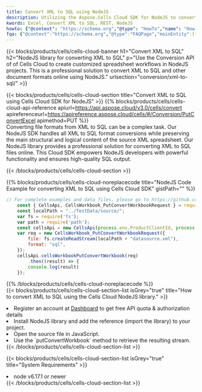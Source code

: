 ```yaml
---
title: Convert XML to SQL using NodeJS 
description: Utilizing the Aspose.Cells Cloud SDK for NodeJS to convert a XML format file to a SQL format file. 
kwords: Excel, Convert XML to SQL, REST, NodeJS
howto: {"@context": "https://schema.org","@type": "HowTo","name": "How to convert XML to SQL using the Cells Cloud NodeJS library.","description": "How to convert XML to SQL using the Cells Cloud NodeJS library.","image": {"@type": "ImageObject"},"url": "/nodejs/conversion/xml-to-sql/","step": [{ "@type": "HowToStep","name": "How to convert XML to SQL using the Cells Cloud NodeJS library. step 1", "image": {"@type": "ImageObject",},"url": "/nodejs/conversion/xml-to-sql/","text": "Register an account at <a href='https://dashboard.aspose.cloud/'>Dashboard</a> to get free API quota & authorization details",},{ "@type": "HowToStep","name": "How to convert XML to SQL using the Cells Cloud NodeJS library. step 1", "image": {"@type": "ImageObject",},"url": "/nodejs/conversion/xml-to-sql/","text": "Install NodeJS library and add the reference (import the library) to your project.",},{ "@type": "HowToStep","name": "How to convert XML to SQL using the Cells Cloud NodeJS library. step 1", "image": {"@type": "ImageObject",},"url": "/nodejs/conversion/xml-to-sql/","text": "Open the source file in JavaScript.",},{ "@type": "HowToStep","name": "How to convert XML to SQL using the Cells Cloud NodeJS library. step 1", "image": {"@type": "ImageObject",},"url": "/nodejs/conversion/xml-to-sql/","text": "Use the `putConvertWorkbook` method to retrieve the resulting stream.",}, ],"supply": {"@type": "HowToSupply","name": "document"},"tool": [{"@type": "HowToTool","name": "Visual Studio, Visual Studio Code, WebStorm"},{"@type": "HowToTool","name": "Aspose Cells"}],"totalTime": "PT6M"}
fqa: {"@context":"https://schema.org","@type":"FAQPage","mainEntity":[{"@type":"Question","name":"Why convert file formats in C# using REST API?","acceptedAnswer":{"@type":"Answer","text":"Documents are encoded in many ways, and some files may be incompatible with the software you use. To open and read such files, just convert them to appropriate file formats.<br/><ol><li>Install .NET SDK and add the reference (import the library) to your project.</li><li>Open the source file in C# using REST API.</li><li>Call the PutConvertWorkbookRequest() method, passing an output filename with required extension.</li><li>Get the result of conversion as a separate file.</li></ol>"}},{"@type":"Question","name":"What file formats can I convert with your C# library?","acceptedAnswer":{"@type":"Answer","text":"We support a variety of file formats for conversion using .NET library, including XLSX, Excel, xls , PDF, CSV, HTML, Markdown, XML, PNG, JPG, TIFF, Json, TXT and many more."}},{"@type":"Question","name":"What is the maximum allowed file size for conversion using this .NET library?","acceptedAnswer":{"@type":"Answer","text":"There are no file size limits for format conversions using .NET library."}}]}
---
```



{{< blocks/products/cells/cells-cloud-banner h1="Convert XML to SQL" h2="NodeJS library for converting XML to SQL" p="Use the Conversion API of of Cells Cloud to create customized spreadsheet workflows in NodeJS projects. This is a professional solution to convert XML to SQL and other document formats online using NodeJS." urlsection="conversion/xml-to-sql/" >}}

{{< blocks/products/cells/cells-cloud-section  title="Convert XML to SQL using Cells Cloud SDK for NodeJS" >}}
{{% blocks/products/cells/cells-cloud-api-reference  apiurl=https://api.aspose.cloud/v3.0/cells/convert  apireferenceurl=https://apireference.aspose.cloud/cells/#/Conversion/PutConvertExcel  apimethod=PUT %}}
<br/>
Converting file formats from XML to SQL can be a complex task. Our NodeJS SDK handles all XML to SQL format conversions while preserving the main structural and logical content of the source XML spreadsheet. Our NodeJS library provides a professional solution for converting XML to SQL files online. This Cloud SDK empowers NodeJS developers with powerful functionality and ensures high-quality SQL output.

{{< /blocks/products/cells/cells-cloud-section >}}

{{% blocks/products/cells/cells-cloud-noreplacecode title="NodeJS Code Example for converting XML to SQL using Cells Cloud SDK" gistPath="" %}}
 
```js
// For complete examples and data files, please go to https://github.com/aspose-cells-cloud/aspose-cells-cloud-node/
    const { CellsApi, CellsWorkbook_PutConvertWorkbookRequest } = require("asposecellscloud");
    const localPath = "../TestData/source/";
    var fs = require('fs');
    var path = require('path');
    const cellsApi = new CellsApi(process.env.ProductClientId, process.env.ProductClientSecret);
    var req = new CellsWorkbook_PutConvertWorkbookRequest({
        file: fs.createReadStream(localPath + "datasource.xml"),
        format: "sql",
    });
    cellsApi.cellsWorkbookPutConvertWorkbook(req)
        .then((result) => {
        console.log(result)
    });
```
 
{{% /blocks/products/cells/cells-cloud-noreplacecode  %}}
<br/>
{{< blocks/products/cells/cells-cloud-section-list isGrey="true"  title="How to convert XML to SQL using the Cells Cloud NodeJS library." >}}
<li>Register an account at <a href="https://dashboard.aspose.cloud/">Dashboard</a> to get free API quota & authorization details</li>
<li>Install NodeJS library and add the reference (import the library) to your project.</li>
<li>Open the source file in JavaScript.</li>
<li>Use the `putConvertWorkbook` method to retrieve the resulting stream.</li>
{{< /blocks/products/cells/cells-cloud-section-list >}}

{{< blocks/products/cells/cells-cloud-section-list isGrey="true"  title="System Requirements" >}}
<li>node v6.17.1 or newer</li>
{{< /blocks/products/cells/cells-cloud-section-list >}}
